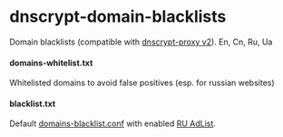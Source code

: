 # dnscrypt-domain-blacklists
Domain blacklists (compatible with [dnscrypt-proxy v2](https://github.com/jedisct1/dnscrypt-proxy)). En, Cn, Ru, Ua

#### domains-whitelist.txt
Whitelisted domains to avoid false positives (esp. for russian websites)

#### blacklist.txt
Default [domains-blacklist.conf](https://github.com/jedisct1/dnscrypt-proxy/blob/master/utils/generate-domains-blacklists/domains-blacklist.conf) with enabled [RU AdList](https://easylist-downloads.adblockplus.org/advblock.txt).
